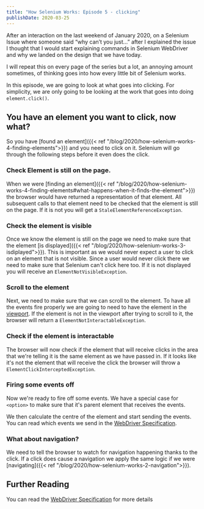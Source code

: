 ```yaml
---
title: "How Selenium Works: Episode 5 - clicking"
publishDate: 2020-03-25
---
```


After an interaction on the last weekend of January 2020, on a Selenium Issue where someone said “why can’t you just…” after I explained the issue I thought that I would start explaining commands in Selenium WebDriver and why we landed on the design that we have today.

I will repeat this on every page of the series but a lot, an annoying amount sometimes, of thinking goes into how every little bit of Selenium works. 

In this episode, we are going to look at what goes into clicking. For simplicity, we are only going to be looking at the work that goes into doing `element.click()`.

## You have an element you want to click, now what?

So you have [found an element]({{< ref "/blog/2020/how-selenium-works-4-finding-elements">}}) and you need to click on it. Selenium will go through the following steps before it even does the click.

### Check Element is still on the page.

When we were [finding an element]({{< ref "/blog/2020/how-selenium-works-4-finding-elements#what-happens-when-it-finds-the-element">}}) the browser would have returned a representation of that element. All subsequent calls to that element need to be checked that the element is still on the page. If it is not you will get a `StaleElementReferenceException`.

### Check the element is visible

Once we know the element is still on the page we need to make sure that the element [is displayed]({{< ref "/blog/2020/how-selenium-works-3-isdiplayed">}}). This is important as we would never expect a user to click on an element that is not visible. Since a user would never click there we need to make sure that Selenium can't click here too. If it is not displayed you will receive an `ElementNotVisibleException`.

### Scroll to the element

Next, we need to make sure that we can scroll to the element. To have all the events fire properly we are going to need to have the element in the [viewport](https://developer.mozilla.org/en-US/docs/Glossary/Viewport). If the element is not in the viewport after trying to scroll to it, the browser will return a `ElementNotInteractableException`.

### Check if the element is interactable

The browser will now check if the element that will receive clicks in the area that we're telling it is the same element as we have passed in. If it looks like it's not the element that will receive the click the browser will throw a `ElementClickInterceptedException`.

### Firing some events off

Now we're ready to fire off some events. We have a special case for `<option>` to make sure that it's parent element that receives the events.

We then calculate the centre of the element and start sending the events. You can read which events we send in the [WebDriver Specification](https://w3c.github.io/webdriver/#element-click).

### What about navigation?

We need to tell the browser to watch for navigation happening thanks to the click. If a click does cause a navigation we apply the same logic if we were [navigating]({{< ref "/blog/2020/how-selenium-works-2-navigation">}}).

## Further Reading

You can read the [WebDriver Specification](https://w3c.github.io/webdriver/#element-click) for more details